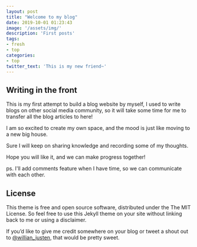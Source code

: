 ```yaml
---
layout: post
title: "Welcome to my blog"
date: 2019-10-01 01:23:43
image: '/assets/img/'
description: 'First posts'
tags:
- fresh 
- top
categories:
- top
twitter_text: 'This is my new friend~'
---
```


## Writing in the front
This is my first attempt to build a blog website by myself, I used to write blogs on other social media community, so it will take some time for me to transfer all the blog articles to here!

I am so excited to create my own space, and the mood is just like moving to a new big house.

Sure I will keep on sharing knowledge and recording some of my thoughts.

Hope you will like it, and we can make progress together!

ps. I'll add comments feature when I have time, so we can communicate with each other.


## License

This theme is free and open source software, distributed under the The MIT License. So feel free to use this Jekyll theme on your site without linking back to me or using a disclaimer.

If you’d like to give me credit somewhere on your blog or tweet a shout out to [@willian_justen](https://twitter.com/willian_justen), that would be pretty sweet.







